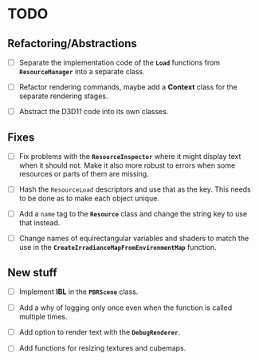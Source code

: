 # TODO

## Refactoring/Abstractions

- [ ] Separate the implementation code of the **`Load`** functions from **`ResourceManager`** into a separate class.

- [ ] Refactor rendering commands, maybe add a **Context** class for the separate rendering stages.

- [ ] Abstract the D3D11 code into its own classes.

## Fixes

- [ ] Fix problems with the **`ResourceInspector`** where it might display text when it should not. Make it also more robust to errors when some resources or parts of them are missing.

- [ ] Hash the `ResourceLoad` descriptors and use that as the key. This needs to be done as to make each object unique.

- [ ] Add a `name` tag to the **`Resource`** class and change the string key to use that instead.

- [ ] Change names of equirectangular variables and shaders to match the use in the **`CreateIrradianceMapFromEnvironmentMap`** function.

## New stuff

- [ ] Implement **IBL** in the **`PBRScene`** class.

- [ ] Add a why of logging only once even when the function is called multiple times.

- [ ] Add option to render text with the **`DebugRenderer`**.

- [ ] Add functions for resizing textures and cubemaps.
